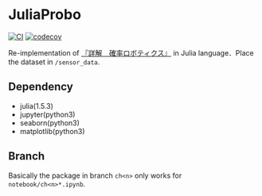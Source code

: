 # JuliaProbo

[![CI](https://github.com/soblin/JuliaProbo/actions/workflows/ci.yml/badge.svg)](https://github.com/soblin/JuliaProbo/actions/workflows/ci.yml)
[![codecov](https://codecov.io/gh/soblin/JuliaProbo/branch/test/graph/badge.svg?token=OZM1DIACUQ)](https://codecov.io/gh/soblin/JuliaProbo)

Re-implementation of [『詳解　確率ロボティクス』](https://github.com/ryuichiueda/LNPR_BOOK_CODES) in Julia language．Place the dataset in `/sensor_data`.

## Dependency

- julia(1.5.3)
- jupyter(python3)
- seaborn(python3)
- matplotlib(python3)

## Branch

Basically the package in branch `ch<n>` only works for `notebook/ch<n>*.ipynb`.
